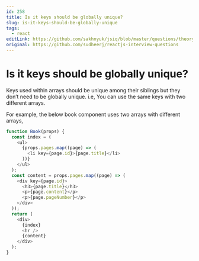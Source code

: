```yaml
---
id: 258
title: Is it keys should be globally unique?
slug: is-it-keys-should-be-globally-unique
tags:
  - react
editLink: https://github.com/sakhnyuk/jsiq/blob/master/questions/theory/react/258.md
original: https://github.com/sudheerj/reactjs-interview-questions
---
```


# Is it keys should be globally unique?

Keys used within arrays should be unique among their siblings but they don’t need to be globally unique. i.e, You can use the same keys with two different arrays.

For example, the below book component uses two arrays with different arrays,

```javascript
function Book(props) {
  const index = (
    <ul>
      {props.pages.map((page) => (
        <li key={page.id}>{page.title}</li>
      ))}
    </ul>
  );
  const content = props.pages.map((page) => (
    <div key={page.id}>
      <h3>{page.title}</h3>
      <p>{page.content}</p>
      <p>{page.pageNumber}</p>
    </div>
  ));
  return (
    <div>
      {index}
      <hr />
      {content}
    </div>
  );
}
```